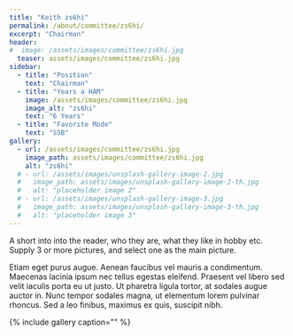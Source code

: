 ```yaml
---
title: "Keith zs6hi"
permalink: /about/committee/zs6hi/
excerpt: "Chairman"
header:
#  image: /assets/images/committee/zs6hi.jpg
  teaser: assets/images/committee/zs6hi.jpg
sidebar:
  - title: "Position"
    text: "Chairman"
  - title: "Years a HAM"
    image: /assets/images/committee/zs6hi.jpg
    image_alt: "zs6hi"
    text: "6 Years"
  - title: "Favorite Mode"
    text: "SSB"
gallery:
  - url: /assets/images/committee/zs6hi.jpg
    image_path: assets/images/committee/zs6hi.jpg
    alt: "zs6hi"
  # - url: /assets/images/unsplash-gallery-image-2.jpg
  #   image_path: assets/images/unsplash-gallery-image-2-th.jpg
  #   alt: "placeholder image 2"
  # - url: /assets/images/unsplash-gallery-image-3.jpg
  #   image_path: assets/images/unsplash-gallery-image-3-th.jpg
  #   alt: "placeholder image 3"
---
```


A short into into the reader, who they are, what they like in hobby etc.
Supply 3 or more pictures, and select one as the main picture. 

Etiam eget purus augue. Aenean faucibus vel mauris a condimentum. Maecenas lacinia ipsum nec tellus egestas eleifend. Praesent vel libero sed velit iaculis porta eu ut justo. Ut pharetra ligula tortor, at sodales augue auctor in. Nunc tempor sodales magna, ut elementum lorem pulvinar rhoncus. Sed a leo finibus, maximus ex quis, suscipit nibh.

{% include gallery caption="" %}
